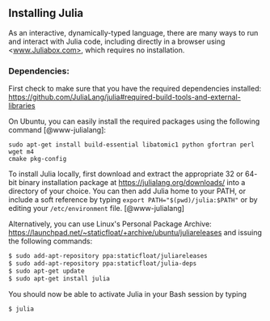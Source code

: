 ## Installing Julia
As an interactive, dynamically-typed language, there are many ways to run and
interact with Julia code, including directly in a browser using
<www.Juliabox.com>, which requires no installation. 

### Dependencies: 
First check to make sure that you have the required dependencies installed:
<https://github.com/JuliaLang/julia#required-build-tools-and-external-libraries>

On Ubuntu, you can easily install the required packages using the following
command [@www-julialang]:
```
sudo apt-get install build-essential libatomic1 python gfortran perl wget m4
cmake pkg-config
```

To install Julia locally, first download and extract the appropriate 32 or 64-
bit binary installation package at <https://julialang.org/downloads/> into a
directory of your choice. You can then add Julia home to your PATH, or
include a soft reference by typing ```export PATH="$(pwd)/julia:$PATH"``` or by
editing your ```/etc/environment``` file. [@www-julialang]

Alternatively, you can use Linux's Personal Package Archive:
<https://launchpad.net/~staticfloat/+archive/ubuntu/juliareleases> and issuing
the following commands: 
```bash
$ sudo add-apt-repository ppa:staticfloat/juliareleases
$ sudo add-apt-repository ppa:staticfloat/julia-deps
$ sudo apt-get update
$ sudo apt-get install julia
```

You should now be able to activate Julia in your Bash session by typing
```bash
$ julia
```
